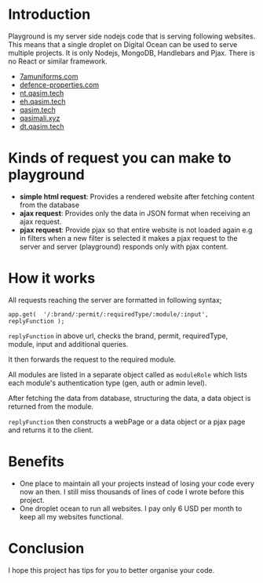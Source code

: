 # Introduction
Playground is my server side nodejs code that is serving following websites. This means that a single droplet on Digital Ocean can be used to serve multiple projects. It is only Nodejs, MongoDB, Handlebars and Pjax. There is no React or similar framework.
- [7amuniforms.com](https://7amuniforms.com)
- [defence-properties.com](https://defence-properties.com)
- [nt.qasim.tech](https://nth.qasim.tech)
- [eh.qasim.tech](https://eh.qasim.tech)
- [qasim.tech](https://qasim.tech)
- [qasimali.xyz](https://qasimali.xyz)
- [dt.qasim.tech](https://dt.qasim.tech)

# Kinds of request you can make to playground
- **simple html request**: Provides a rendered website after fetching content from the database 
- **ajax request**: Provides only the data in JSON format when receiving an ajax request.
- **pjax request**: Provide pjax so that entire website is not loaded again e.g in filters when a new filter is selected it makes a pjax request to the server and server (playground) responds only with pjax content.

# How it works
All requests reaching the server are formatted in following syntax;

`app.get(  '/:brand/:permit/:requiredType/:module/:input', replyFunction );`

`replyFunction` in above url, checks the brand, permit, requiredType, module, input and additional queries. 

It then forwards the request to the required module. 

All modules are listed in a separate object called as `moduleRole` which lists each module's authentication type (gen, auth or admin level).

After fetching the data from database, structuring the data, a data object is returned from the module.

`replyFunction` then constructs a webPage or a data object or a pjax page and returns it to the client.

# Benefits
- One place to maintain all your projects instead of losing your code every now an then. I still miss thousands of lines of code I wrote before this project.
- One droplet ocean to run all websites. I pay only 6 USD per month to keep all my websites functional.

# Conclusion
I hope this project has tips for you to better organise your code.
